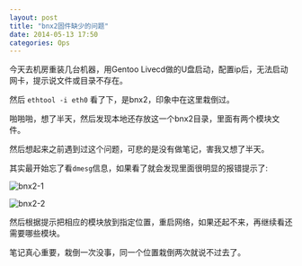 ```yaml
---
layout: post
title: "bnx2固件缺少的问题"
date: 2014-05-13 17:50
categories: Ops
---
```


今天去机房重装几台机器，用Gentoo Livecd做的U盘启动，配置ip后，无法启动网卡，提示说文件或目录不存在。

然后 `ethtool -i eth0` 看了下，是bnx2，印象中在这里栽倒过。

啪啪啪，想了半天，然后发现本地还存放这一个bnx2目录，里面有两个模块文件。

然后想起来之前遇到过这个问题，可悲的是没有做笔记，害我又想了半天。

其实最开始忘了看`dmesg`信息，如果看了就会发现里面很明显的报错提示了:

![bnx2-1](https://tankywoo-wb.b0.upaiyun.com/bnx2-1.png!small)

![bnx2-2](https://tankywoo-wb.b0.upaiyun.com/bnx2-2.png!small)

然后根据提示把相应的模块放到指定位置，重启网络，如果还起不来，再继续看还需要哪些模块。

笔记真心重要，栽倒一次没事，同一个位置栽倒两次就说不过去了。

